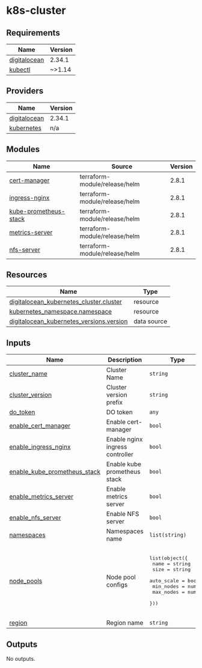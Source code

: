 # k8s-cluster

<!-- BEGINNING OF PRE-COMMIT-TERRAFORM DOCS HOOK -->
## Requirements

| Name | Version |
|------|---------|
| <a name="requirement_digitalocean"></a> [digitalocean](#requirement\_digitalocean) | 2.34.1 |
| <a name="requirement_kubectl"></a> [kubectl](#requirement\_kubectl) | ~>1.14 |

## Providers

| Name | Version |
|------|---------|
| <a name="provider_digitalocean"></a> [digitalocean](#provider\_digitalocean) | 2.34.1 |
| <a name="provider_kubernetes"></a> [kubernetes](#provider\_kubernetes) | n/a |

## Modules

| Name | Source | Version |
|------|--------|---------|
| <a name="module_cert-manager"></a> [cert-manager](#module\_cert-manager) | terraform-module/release/helm | 2.8.1 |
| <a name="module_ingress-nginx"></a> [ingress-nginx](#module\_ingress-nginx) | terraform-module/release/helm | 2.8.1 |
| <a name="module_kube-prometheus-stack"></a> [kube-prometheus-stack](#module\_kube-prometheus-stack) | terraform-module/release/helm | 2.8.1 |
| <a name="module_metrics-server"></a> [metrics-server](#module\_metrics-server) | terraform-module/release/helm | 2.8.1 |
| <a name="module_nfs-server"></a> [nfs-server](#module\_nfs-server) | terraform-module/release/helm | 2.8.1 |

## Resources

| Name | Type |
|------|------|
| [digitalocean_kubernetes_cluster.cluster](https://registry.terraform.io/providers/digitalocean/digitalocean/2.34.1/docs/resources/kubernetes_cluster) | resource |
| [kubernetes_namespace.namespace](https://registry.terraform.io/providers/hashicorp/kubernetes/latest/docs/resources/namespace) | resource |
| [digitalocean_kubernetes_versions.version](https://registry.terraform.io/providers/digitalocean/digitalocean/2.34.1/docs/data-sources/kubernetes_versions) | data source |

## Inputs

| Name | Description | Type | Default | Required |
|------|-------------|------|---------|:--------:|
| <a name="input_cluster_name"></a> [cluster\_name](#input\_cluster\_name) | Cluster Name | `string` | n/a | yes |
| <a name="input_cluster_version"></a> [cluster\_version](#input\_cluster\_version) | Cluster version prefix | `string` | `"1.29."` | no |
| <a name="input_do_token"></a> [do\_token](#input\_do\_token) | DO token | `any` | n/a | yes |
| <a name="input_enable_cert_manager"></a> [enable\_cert\_manager](#input\_enable\_cert\_manager) | Enable cert-manager | `bool` | `true` | no |
| <a name="input_enable_ingress_nginx"></a> [enable\_ingress\_nginx](#input\_enable\_ingress\_nginx) | Enable nginx ingress controller | `bool` | `true` | no |
| <a name="input_enable_kube_prometheus_stack"></a> [enable\_kube\_prometheus\_stack](#input\_enable\_kube\_prometheus\_stack) | Enable kube prometheus stack | `bool` | `true` | no |
| <a name="input_enable_metrics_server"></a> [enable\_metrics\_server](#input\_enable\_metrics\_server) | Enable metrics server | `bool` | `true` | no |
| <a name="input_enable_nfs_server"></a> [enable\_nfs\_server](#input\_enable\_nfs\_server) | Enable NFS server | `bool` | `true` | no |
| <a name="input_namespaces"></a> [namespaces](#input\_namespaces) | Namespaces name | `list(string)` | `[]` | no |
| <a name="input_node_pools"></a> [node\_pools](#input\_node\_pools) | Node pool configs | <pre>list(object({<br>    name       = string<br>    size       = string<br>    auto_scale = bool<br>    min_nodes  = number<br>    max_nodes  = number<br>  }))</pre> | <pre>[<br>  {<br>    "auto_scale": true,<br>    "max_nodes": 2,<br>    "min_nodes": 1,<br>    "name": "dev-stage",<br>    "size": "g-4vcpu-16gb"<br>  }<br>]</pre> | no |
| <a name="input_region"></a> [region](#input\_region) | Region name | `string` | `"fra1"` | no |

## Outputs

No outputs.
<!-- END OF PRE-COMMIT-TERRAFORM DOCS HOOK -->
